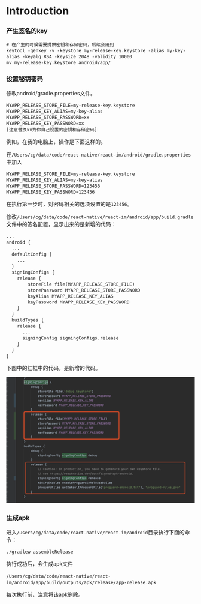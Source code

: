 # Introduction

### 产生签名的key

```text
# 在产生的时候需要提供密钥和存储密码，后续会用到
keytool -genkey -v -keystore my-release-key.keystore -alias my-key-alias -keyalg RSA -keysize 2048 -validity 10000
mv my-release-key.keystore android/app/
```

### 设置秘钥密码

修改android/gradle.properties文件。

```text
MYAPP_RELEASE_STORE_FILE=my-release-key.keystore
MYAPP_RELEASE_KEY_ALIAS=my-key-alias
MYAPP_RELEASE_STORE_PASSWORD=xx
MYAPP_RELEASE_KEY_PASSWORD=xx
[注意替换xx为你自己设置的密钥和存储密码]
```

例如，在我的电脑上，操作是下面这样的。

在`/Users/cg/data/code/react-native/react-im/android/gradle.properties`中加入

```text
MYAPP_RELEASE_STORE_FILE=my-release-key.keystore
MYAPP_RELEASE_KEY_ALIAS=my-key-alias
MYAPP_RELEASE_STORE_PASSWORD=123456
MYAPP_RELEASE_KEY_PASSWORD=123456
```

在执行第一步时，对密码相关的选项设置的是`123456`。

修改`/Users/cg/data/code/react-native/react-im/android/app/build.gradle`文件中的签名配置，显示出来的是新增的代码：

```text
...
android { 
  ... 
  defaultConfig { 
    ... 
  } 
  signingConfigs { 
    release { 
        storeFile file(MYAPP_RELEASE_STORE_FILE) 
        storePassword MYAPP_RELEASE_STORE_PASSWORD 
        keyAlias MYAPP_RELEASE_KEY_ALIAS 
        keyPassword MYAPP_RELEASE_KEY_PASSWORD 
    } 
  } 
  buildTypes { 
    release { 
      ... 
      signingConfig signingConfigs.release 
    } 
  }
}
```

下图中的红框中的代码，是新增的代码。

![](.gitbook/assets/1-1.png)

### 生成apk

进入`/Users/cg/data/code/react-native/react-im/android`目录执行下面的命令：

```text
./gradlew assembleRelease
```

执行成功后，会生成apk文件

`/Users/cg/data/code/react-native/react-im/android/app/build/outputs/apk/release/app-release.apk`

每次执行前，注意将该apk删除。

